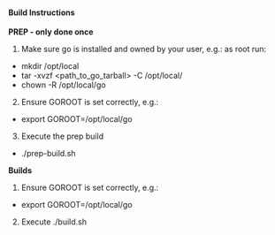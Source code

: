 #### Build Instructions

**PREP - only done once**

1. Make sure go is installed and owned by your user, e.g.: as root run:
  - mkdir /opt/local
  - tar -xvzf <path_to_go_tarball> -C /opt/local/
  - chown -R <user> /opt/local/go

2. Ensure GOROOT is set correctly, e.g.:
  - export GOROOT=/opt/local/go

3. Execute the prep build
  - ./prep-build.sh 

**Builds**

1. Ensure GOROOT is set correctly, e.g.:
  - export GOROOT=/opt/local/go
2. Execute ./build.sh
